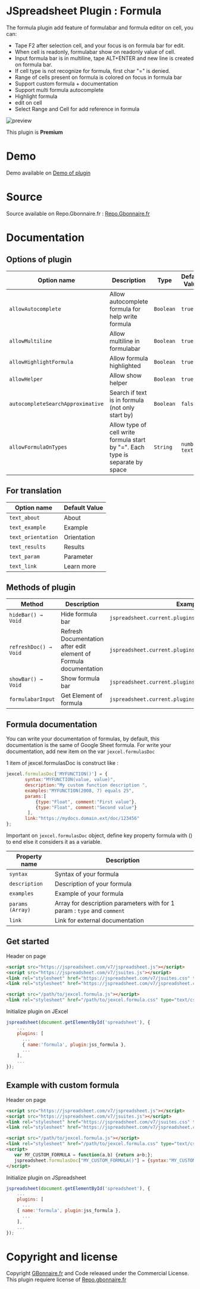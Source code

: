 # JSpreadsheet Plugin : Formula

The formula plugin add feature of formulabar and formula editor on cell, you can:
- Tape F2 after selection cell, and your focus is on formula bar for edit.
- When cell is readonly, formulabar show on readonly value of cell.
- Input formula bar is in multiline, tape ALT+ENTER and new line is created on formula bar.
- If cell type is not recognize for formula, first char "=" is denied.
- Range of cells present on formula is colored on focus in formula bar
- Support custom formula + documentation
- Support multi formula autocomplete
- Highlight formula
- edit on cell
- Select Range and Cell for add reference in formula

![preview](https://user-images.githubusercontent.com/52194475/115026029-4bf31d00-9ec2-11eb-8277-75037ec53694.png)


This plugin is **Premium**

# Demo

Demo available on [Demo of plugin](https://demo.gbonnaire.fr/jExcel/plugin.formula.php)

# Source

Source available on Repo.Gbonnaire.fr : [Repo.Gbonnaire.fr](https://repo.gbonnaire.fr/product/jexcel-plugin-formula)

# Documentation
## Options of plugin
<table>
	<thead>
		<tr>
			<th>Option name</th>
			<th>Description</th>
			<th>Type</th>
			<th>Default Value</th>
		</tr>
	</thead>
	<tbody>
		<tr>
			<td><code>allowAutocomplete</code></td>
			<td>Allow autocomplete formula for help write formula</td>
			<td><code>Boolean</code></td>
			<td><code>true</code></td>
		</tr>
		<tr>
			<td><code>allowMultiline</code></td>
			<td>Allow multiline in formulabar</td>
			<td><code>Boolean</code></td>
			<td><code>true</code></td>
		</tr>
		<tr>
			<td><code>allowHighlightFormula</code></td>
			<td>Allow formula highlighted</td>
			<td><code>Boolean</code></td>
			<td><code>true</code></td>
		</tr>
		<tr>
			<td><code>allowHelper</code></td>
			<td>Allow show helper</td>
			<td><code>Boolean</code></td>
			<td><code>true</code></td>
		</tr>
		<tr>
			<td><code>autocompleteSearchApproximative</code></td>
			<td>Search if text is in formula (not only start by) </td>
			<td><code>Boolean</code></td>
			<td><code>false</code></td>
		</tr>
		<tr>
			<td><code>allowFormulaOnTypes</code></td>
			<td>Allow type of cell write formula start by "=". Each type is separate by space</td>
			<td><code>String</code></td>
			<td><code>number text</code></td>
		</tr>
	</tbody>
</table>

## For translation
<table>
	<thead>
		<tr>
			<th>Option name</th>
			<th>Default Value</th>
		</tr>
	</thead>
	<tbody>
		<tr>
			<td><code>text_about</code></td>
			<td>About</td>
		</tr>
		<tr>
			<td><code>text_example</code></td>
			<td>Example</td>
		</tr>
		<tr>
			<td><code>text_orientation</code></td>
			<td>Orientation</td>
		</tr>
		<tr>
			<td><code>text_results</code></td>
			<td>Results</td>
		</tr>
		<tr>
			<td><code>text_param</code></td>
			<td>Parameter</td>
		</tr>
		<tr>
			<td><code>text_link</code></td>
			<td>Learn more</td>
		</tr>
	</tbody>
</table>


## Methods of plugin

<table>
	<thead>
		<tr>
			<th>Method</th>
			<th>Description</th>
			<th>Example</th>
		</tr>
	</thead>
	<tbody>
		<tr>
			<td><code>hideBar() → Void</code></td>
			<td>Hide formula bar</td>
			<td><code>jspreadsheet.current.plugins.formula.hide();</code></td>
		</tr>
                <tr>
			<td><code>refreshDoc() → Void</code></td>
			<td>Refresh Documentation after edit element of Formula documentation</td>
			<td><code>jspreadsheet.current.plugins.formula.refreshDoc();</code></td>
		</tr>
                <tr>
			<td><code>showBar() → Void</code></td>
			<td>Show formula bar</td>
			<td><code>jspreadsheet.current.plugins.formula.show();</code></td>
		</tr>
                <tr>
                        <td><code>formulabarInput</code></td>
			<td>Get Element of formula</td>
			<td><code>jspreadsheet.current.plugins.formula.formulabarInput</code></td>
                </tr>
	</tbody>
</table>

## Formula documentation

You can write your documentation of formulas, by default, this documentation is the same of Google Sheet formula. For write your documentation, add new item on the var <code>jexcel.formulasDoc</code>

1 item of jexcel.formulasDoc is construct like : 
```JavaScript
jexcel.formulasDoc['MYFUNCTION()'] = {
       syntax:"MYFUNCTION(value, value)",
       description:"My custom function description ",
       examples:"MYFUNCTION(2008, 7) equals 25",
       params:[
           {type:"Float", comment:"First value"},
           {type:"Float", comment:"Second value"}
        ],
       link:"https://mydocs.domain.ext/doc/123456"
};
```
Important on <code>jexcel.formulasDoc</code> object, define key property formula with () to end else it considers it as a variable.

<table>
	<thead>
		<tr>
			<th>Property name</th>
			<th>Description</th>
		</tr>
	</thead>
	<tbody>
		<tr>
			<td><code>syntax</code></td>
			<td>Syntax of your formula</td>
		</tr>
                <tr>
			<td><code>description</code></td>
			<td>Description of your formula</td>
		</tr>
                <tr>
			<td><code>examples</code></td>
			<td>Example of your formula</td>
		</tr>
                <tr>
			<td><code>params (Array)</code></td>
			<td>Array for description parameters with for 1 param : <code>type</code> and <code>comment</code></td>
		</tr>
                <tr>
			<td><code>link</code></td>
			<td>Link for external documentation</td>
		</tr>
	</tbody>
</table>

## Get started
Header on page
```HTML
<script src="https://jspreadsheet.com/v7/jspreadsheet.js"></script>
<script src="https://jspreadsheet.com/v7/jsuites.js"></script>
<link rel="stylesheet" href="https://jspreadsheet.com/v7/jsuites.css" type="text/css" />
<link rel="stylesheet" href="https://jspreadsheet.com/v7/jspreadsheet.css" type="text/css" />

<script src="/path/to/jexcel.formula.js"></script>
<link rel="stylesheet" href="/path/to/jexcel.formula.css" type="text/css" />
```

Initialize plugin on JExcel
```JavaScript
jspreadsheet(document.getElementById('spreadsheet'), {
	...
	plugins: [
      ...
      { name:'formula', plugin:jss_formula },
      ...  
    ],
    ...
});
```
## Example with custom formula
Header on page
```HTML
<script src="https://jspreadsheet.com/v7/jspreadsheet.js"></script>
<script src="https://jspreadsheet.com/v7/jsuites.js"></script>
<link rel="stylesheet" href="https://jspreadsheet.com/v7/jsuites.css" type="text/css" />
<link rel="stylesheet" href="https://jspreadsheet.com/v7/jspreadsheet.css" type="text/css" />

<script src="/path/to/jexcel.formula.js"></script>
<link rel="stylesheet" href="/path/to/jexcel.formula.css" type="text/css" />
<script>
   var MY_CUSTOM_FORMULA = function(a,b) {return a+b;};
   jspreadsheet.formulasDoc["MY_CUSTOM_FORMULA()"] = {syntax:"MY_CUSTOM_FORMULA(number,number)",description:"One custom formula for test"};
</script>
```

Initialize plugin on JSpreadsheet
```JavaScript
jspreadsheet(document.getElementById('spreadsheet'), {
	...
	plugins: [
      ...
   	{ name:'formula', plugin:jss_formula },
      ...  
    ],
    ...
});
```

# Copyright and license

Copyright [GBonnaire.fr](https://www.gbonnaire.fr) and Code released under the Commercial License. This plugin requiere license of [Repo.gbonnaire.fr](https://repo.gbonnaire.fr)
